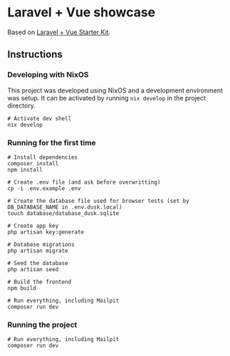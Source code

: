 # Laravel + Vue showcase

Based on [Laravel + Vue Starter Kit](https://github.com/laravel/vue-starter-kit).

## Instructions

### Developing with NixOS

This project was developed using NixOS and a development environment was setup.
It can be activated by running `nix develop` in the project directory.

```shell
# Activate dev shell
nix develop
```

### Running for the first time

```shell
# Install dependencies
composer install
npm install

# Create .env file (and ask before overwritting)
cp -i .env.example .env

# Create the database file used for browser tests (set by DB_DATABASE_NAME in .env.dusk.local)
touch database/database_dusk.sqlite

# Create app key
php artisan key:generate

# Database migrations
php artisan migrate

# Seed the database
php artisan seed

# Build the frontend
npm build

# Run everything, including Mailpit
composer run dev
```

### Running the project

```shell
# Run everything, including Mailpit
composer run dev
```
